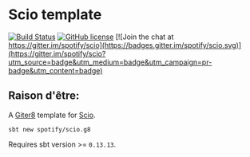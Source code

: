 Scio template
=============

[![Build Status](https://travis-ci.org/spotify/scio.g8.svg?branch=master)](https://travis-ci.org/spotify/scio.g8)
[![GitHub license](https://img.shields.io/github/license/spotify/scio.g8.svg)](./LICENSE)
[![Join the chat at https://gitter.im/spotify/scio](https://badges.gitter.im/spotify/scio.svg)](https://gitter.im/spotify/scio?utm_source=badge&utm_medium=badge&utm_campaign=pr-badge&utm_content=badge)

## Raison d'être:

A [Giter8][g8] template for [Scio][scio].

```
sbt new spotify/scio.g8
```

Requires sbt version >= `0.13.13`.

[g8]: http://www.foundweekends.org/giter8/
[scio]: http://github.com/spotify/scio/
